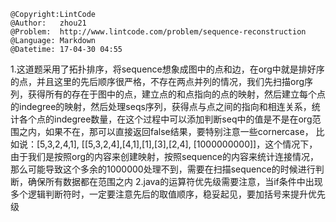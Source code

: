 ```
@Copyright:LintCode
@Author:   zhou21
@Problem:  http://www.lintcode.com/problem/sequence-reconstruction
@Language: Markdown
@Datetime: 17-04-30 04:55
```

1.这道题采用了拓扑排序，将sequence想象成图中的点和边，在org中就是排好序的点，并且这里的先后顺序很严格，不存在两点并列的情况，我们先扫描org序列，获得所有的存在于图中的点，建立点的和点指向的点的映射，然后建立每个点的indegree的映射，然后处理seqs序列，获得点与点之间的指向和相连关系，统计各个点的indegree数量，在这个过程中可以添加判断seq中的值是不是在org范围之内，如果不在，那可以直接返回false结果，要特别注意一些cornercase， 比如说：[5,3,2,4,1], [[5,3,2,4],[4,1],[1],[3],[2,4], [1000000000]]，这个情况下，由于我们是按照org的内容来创建映射，按照sequence的内容来统计连接情况，那么可能导致这个多余的1000000处理不到，需要在扫描sequence的时候进行判断，确保所有数据都在范围之内
2.java的运算符优先级需要注意，当if条件中出现多个逻辑判断符时，一定要注意先后的取值顺序，稳妥起见，要加括号来提升优先级
